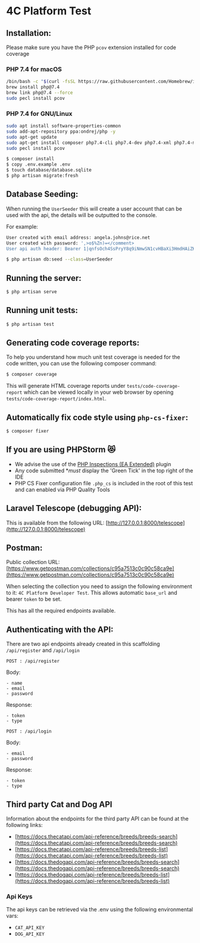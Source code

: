 # 4C Platform Test

## Installation:

Please make sure you have the PHP `pcov` extension installed for code coverage

### PHP 7.4 for macOS
```bash
/bin/bash -c "$(curl -fsSL https://raw.githubusercontent.com/Homebrew/install/master/install.sh)"
brew install php@7.4
brew link php@7.4 --force
sudo pecl install pcov
```

### PHP 7.4 for GNU/Linux
```bash
sudo apt install software-properties-common
sudo add-apt-repository ppa:ondrej/php -y
sudo apt-get update
sudo apt-get install composer php7.4-cli php7.4-dev php7.4-xml php7.4-mbstring php7.4-curl php7.4-pcov php7.4-gd php7.4-sqlite3 sqlite3
sudo pecl install pcov
```

``` bash
$ composer install
$ copy .env.example .env
$ touch database/database.sqlite
$ php artisan migrate:fresh
```

## Database Seeding:

When running the `UserSeeder` this will create a user account that can be used with the api, the details will be outputted to the console.

For example:
```bash
User created with email address: angela.johns@rice.net
User created with password: ',>o$%Zn)=</comment>
User api auth header: Bearer 1|qnfsOch4SsPryY8q9iNmwSN1cvHBaXi3HmdHAiZK
```

``` bash
$ php artisan db:seed --class=UserSeeder
```

## Running the server:

```bash
$ php artisan serve
```

## Running unit tests:
``` bash
$ php artisan test
```

## Generating code coverage reports:

To help you understand how much unit test coverage is needed for the code written, you can use the following composer command:

``` bash
$ composer coverage
```
This will generate HTML coverage reports under `tests/code-coverage-report` which can be viewed locally in your web browser by opening `tests/code-coverage-report/index.html`.

## Automatically fix code style using `php-cs-fixer`:
``` bash
$ composer fixer
```

## If you are using PHPStorm 😻

- We advise the use of the [PHP Inspections (EA Extended)](https://plugins.jetbrains.com/plugin/7622-php-inspections-ea-extended-) plugin
- Any code submitted **must* display the 'Green Tick' in the top right of the IDE
- PHP CS Fixer configuration file `.php_cs` is included in the root of this test and can enabled via PHP Quality Tools


## Laravel Telescope (debugging API):

This is available from the following URL: [http://127.0.0.1:8000/telescope](http://127.0.0.1:8000/telescope)

## Postman:

Public collection URL: [https://www.getpostman.com/collections/c95a7513c0c90c58ca9e](https://www.getpostman.com/collections/c95a7513c0c90c58ca9e)

When selecting the collection you need to assign the following environment to it: `4C Platform Developer Test`. This allows automatic `base_url` and bearer `token` to be set.

This has all the required endpoints available.

## Authenticating with the API:

There are two api endpoints already created in this scaffolding `/api/register` and `/api/login`

`POST : /api/register`

Body:

```
- name
- email
- password
```

Response:

```
- token
- type
```

`POST : /api/login`

Body:

```
- email
- password
```

Response:

```
- token
- type
```

## Third party Cat and Dog API

Information about the endpoints for the third party API can be found at the following links:

  - [https://docs.thecatapi.com/api-reference/breeds/breeds-search](https://docs.thecatapi.com/api-reference/breeds/breeds-search)
  - [https://docs.thecatapi.com/api-reference/breeds/breeds-list](https://docs.thecatapi.com/api-reference/breeds/breeds-list)
  - [https://docs.thedogapi.com/api-reference/breeds/breeds-search](https://docs.thedogapi.com/api-reference/breeds/breeds-search)
  - [https://docs.thedogapi.com/api-reference/breeds/breeds-list](https://docs.thedogapi.com/api-reference/breeds/breeds-list)

### Api Keys

The api keys can be retrieved via the .env using the following environmental vars:

- `CAT_API_KEY`
- `DOG_API_KEY`




